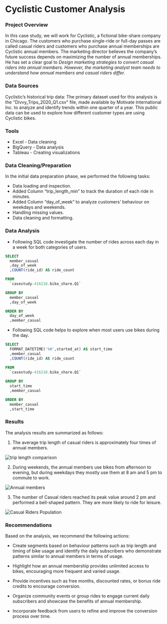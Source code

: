 # Cyclistic Customer Analysis

### Project Overview

In this case study, we will work for Cyclistic, a fictional bike-share company in Chicago. The customers who purchase single-ride or full-day passes are called casual riders and customers who purchase annual memberships are Cyclistic annual members. The marketing director believes the company’s future success depends on maximizing the number of annual memberships. He has set a clear goal to *Design marketing strategies to convert casual riders into annual members. However, the marketing analyst team needs to understand how annual members and casual riders differ.*

### Data Sources

Cyclistic’s historical trip data: The primary dataset used for this analysis is the "Divvy_Trips_2020_Q1.csv" file, made available by Motivate International Inc. to analyze and identify trends within one quarter of a year. This public data can be used to explore how different customer types are using Cyclistic bikes.

### Tools

- Excel - Data cleaning
- BigQuery - Data analysis
- Tableau - Creating visualizations

### Data Cleaning/Preparation

In the initial data preparation phase, we performed the following tasks:
- Data loading and inspection.
- Added Column “trip_length_min” to track the duration of each ride in minutes.
- Added Column “day_of_week” to analyze customers' behaviour on weekdays and weekends. 
- Handling missing values.
- Data cleaning and formatting.

### Data Analysis

- Following SQL code investigate the number of rides across each day in a week for both categories of users.

```sql
SELECT 
  member_casual
  ,day_of_week
  ,COUNT(ride_id) AS ride_count

FROM 
  `casestudy-416218.bike_share.Q1` 

GROUP BY
  member_casual
  ,day_of_week

ORDER BY 
  day_of_week
  ,member_casual
```

- Following SQL code helps to explore when most users use bikes during the day.

```sql
SELECT  
  FORMAT_DATETIME('%H',started_at) AS start_time
  ,member_casual
  ,COUNT(ride_id) AS ride_count

FROM 
  `casestudy-416218.bike_share.Q1` 
  
GROUP BY 
  start_time
  ,member_casual  

ORDER BY 
  member_casual 
  ,start_time
```

### Results

The analysis results are summarized as follows:

1. The average trip length of casual riders is approximately four times of annual members.

![trip length comparison](https://github.com/MuhammadShamoon/cyclistic_case_study/assets/52103515/cf941372-5a5a-4891-92f0-808945ca85f8)

2. During weekends, the annual members use bikes from afternoon to evening, but during weekdays they mostly use them at 8 am and 5 pm to commute to work.

![Annual members](https://github.com/MuhammadShamoon/cyclistic_case_study/assets/52103515/9ed02246-bd2d-40bc-ab4a-ce18b9bd704b)

3. The number of Casual riders reached its peak value around 2 pm and performed a bell-shaped pattern. They are more likely to ride for leisure.

![Casual Riders Population](https://github.com/MuhammadShamoon/cyclistic_case_study/assets/52103515/154e52dd-ef2e-40d4-8ead-83b337f44604)


### Recommendations

Based on the analysis, we recommend the following actions:

- Create segments based on behaviour patterns such as trip length and timing of bike usage and identify the daily subscribers who demonstrate patterns similar to annual members in terms of usage.

- Highlight how an annual membership provides unlimited access to bikes, encouraging more frequent and varied usage.

- Provide incentives such as free months, discounted rates, or bonus ride credits to encourage conversion.

- Organize community events or group rides to engage current daily subscribers and showcase the benefits of annual membership.

- Incorporate feedback from users to refine and improve the conversion process over time.




